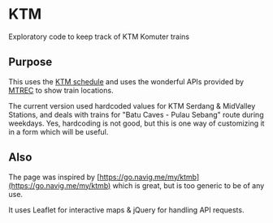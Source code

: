 # KTM
Exploratory code to keep track of KTM Komuter trains

## Purpose
This uses the [KTM schedule](https://www.ktmb.com.my/TrainTime.html) and uses the wonderful APIs provided by [MTREC](https://www.mtrec.name.my/api.html) to show train locations.

The current version used hardcoded values for KTM Serdang & MidValley Stations, and deals with trains for "Batu Caves - Pulau Sebang" route during weekdays.
Yes, hardcoding is not good, but this is one way of customizing it in a form which will be useful.


## Also
The page was inspired by [https://go.navig.me/my/ktmb](https://go.navig.me/my/ktmb) which is great, but is too generic to be of any use.

It uses Leaflet for interactive maps & jQuery for handling API requests.
